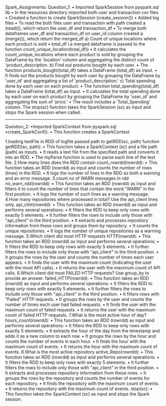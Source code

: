 Spark_Assignments:
Question_1:
•	Imported SparkSession from pyspark.sql lib
•	In the resources directory imported both user and transaction csv files
•	Created a function to create SparkSession (create_session())
•	Added log files
•	To read the both files user and transaction with path created a (read()), which return the user_df and transaction_df 
•	To merge both dataframes user_df and transaction_df on user_id column created a (merge()), which return the merged_df 
a) Count of unique locations where each product is sold
•	total_df i.e  merged dataframe is passed to the function count_unique_location(total_df))
•	It calculates the count_unique_locations where each product is sold by grouping the DataFrame by the 'location' column and aggregating the distinct count of 'product_description.
b) Find out products bought by each user.
•	The function products_bought(total_df) takes a DataFrame (total_df) as input.
•	It finds out the products bought by each user by grouping the DataFrame by 'user_id' and aggregating a list of 'product_description.'
 c) Total spending done by each user on each product.
•	The function total_spending(total_df) takes a DataFrame (total_df) as input.
•	It calculates the total spending done by each user on each product by grouping the DataFrame by 'user_id' and aggregating the sum of 'price.'
•	The result includes a 'Total_Spending' column.
The stop(sc) function takes the SparkSession (sc) as input and stops the Spark session when called.

-----------------------------------------------------------------------------------------------------------------------------
Question_2:
•Imported SparkContext from pyspark.sql
•create_SparkConf():
•	This function creates a SparkContext

1.loading textFile in RDD of logfile passed path to getRDD(sc, path) function
getRDD(sc, path):
•	This function takes a SparkContext (sc) and a file path (path) as inputs.
•	It reads a text file from the specified path and converts it into an RDD.
•	The myParse function is used to parse each line of the text file.
2.How many lines does the RDD contain
count_rowrdd(rowrdd):
•	This function takes an RDD (rowrdd) as input and counts the number of rows (lines) in the RDD.
•	It logs the number of lines in the RDD as both a warning and an error message.
3.count no of WARN messages in rdd
no_warn_rdd(rowrdd):
•	This function takes an RDD (rowrdd) as input and filters it to count the number of lines that contain the word "WARN" in the first position.
•	It logs the number of such lines as a warning message.
4.How many repositories where processed in total? Use the api_client lines only.
api_clint(rowrdd):
•	This function takes an RDD (rowrdd) as input and performs several operations:
•	It filters the RDD to keep only rows with exactly 5 elements.
•	It further filters the rows to include only those with "api_client" in the third position.
•	It extracts and processes repository information from these rows and groups them by repository.
•	It counts the unique repositories.
•	It logs the number of unique repositories as a warning message.
5.Which client did most HTTP requests
HTTP(rowrdd):
•	This function takes an RDD (rowrdd) as input and performs several operations:
•	It filters the RDD to keep only rows with exactly 5 elements.
•	It further filters the rows to include only those with "api_client" in the third position.
•	It groups the rows by the user and counts the number of times each user appears.
•	It finds the user with the maximum count (indicating the user with the most API calls).
•	It returns the user with the maximum count of API calls.
6.Which client did most FAILED HTTP requests? Use group_by to provide an answer.
failed_HTTP(rowrdd):
•	This function takes an RDD (rowrdd) as input and performs several operations:
•	It filters the RDD to keep only rows with exactly 5 elements.
•	It further filters the rows to include only those with "api_client" in the third position.
•	It filters rows with "Failed" HTTP requests.
•	It groups the rows by the user and counts the number of times each user had failed requests.
•	It finds the user with the maximum count of failed requests.
•	It returns the user with the maximum count of failed HTTP requests.
7.What is the most active hour of day?
hours_count(rowrdd):
•	This function takes an RDD (rowrdd) as input and performs several operations:
•	It filters the RDD to keep only rows with exactly 5 elements.
•	It extracts the hour of the day from the timestamp and adds it as a new column to each row.
•	It groups the rows by the hour and counts the number of events in each hour.
•	It finds the hour with the maximum count of events.
•	It returns the hour with the maximum count of events.
8.What is the most active repository
active_Repo(rowrdd):
•	This function takes an RDD (rowrdd) as input and performs several operations:
•	It filters the RDD to keep only rows with exactly 5 elements.
•	It further filters the rows to include only those with "api_client" in the third position.
•	It extracts and processes repository information from these rows.
•	It groups the rows by the repository and counts the number of events for each repository.
•	It finds the repository with the maximum count of events.
•	It returns the repository with the maximum count of events.
stop(sc):
•	This function takes the SparkContext (sc) as input and stops the Spark session.





